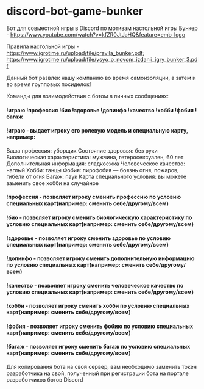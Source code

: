 # discord-bot-game-bunker

Бот для совместной игры в Discord по мотивам настольной игры Бункер - https://www.youtube.com/watch?v=kfZR0JtJaHQ&feature=emb_logo

Правила настольной игры - https://www.igrotime.ru/upload/file/pravila_bunker.pdf; https://www.igrotime.ru/upload/file/vsyo_o_novom_izdanii_igry_bunker_3.pdf

Данный бот развлек нашу компанию во время самоизоляции, а затем и во время групповых посиделок!

Команды для взаимодействия с ботом в личных сообщениях:
#### !играю !профессия !био !здоровье !допинфо !качество !хобби !фобия !багаж

#### !играю - выдает игроку его ролевую модель и специальную карту, например:
Ваша профессия: уборщик
Состояние здоровья: без руки
Биологическая характеристика: мужчина, гетеросексуален, 60 лет
Дополнительная информация: сладкоежка
Человеческое качество: наглый
Хобби: танцы
Фобия: пирофобия — боязнь огня, пожаров, гибели от огня
Багаж: паук
Карта специального условия: вы можете заменить свое хобби на случайное

#### !профессия - позволяет игроку сменить профессию по условию специальных карт(например: сменить себе/другому/всем)
#### !био - позволяет игроку сменить биологическую характеристику по условию специальных карт(например: сменить себе/другому/всем)
#### !здоровье - позволяет игроку сменить здоровье по условию специальных карт(например: сменить себе/другому/всем) 
#### !допинфо - позволяет игроку сменить дополнительную информацию по условию специальных карт(например: сменить себе/другому/всем)
#### !качество - позволяет игроку сменить человеческое качество по условию специальных карт(например: сменить себе/другому/всем)
#### !хобби - позволяет игроку сменить хобби по условию специальных карт(например: сменить себе/другому/всем)
#### !фобия - позволяет игроку сменить фобию по условию специальных карт(например: сменить себе/другому/всем)
#### !багаж - позволяет игроку сменить багаж по условию специальных карт(например: сменить себе/другому/всем)

Для копирования бота на свой сервер, вам необходимо заменить токен разработчика на свой, полученный при регистрации бота на портале разработчиков ботов Discord
